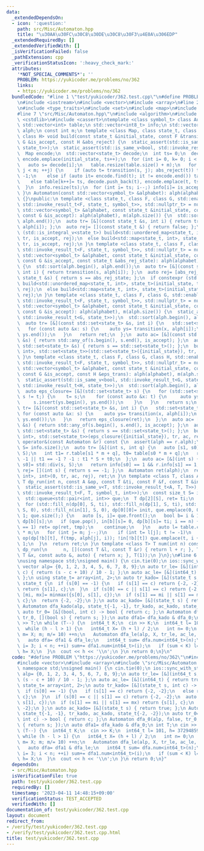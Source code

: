 ```yaml
---
data:
  _extendedDependsOn:
  - icon: ':question:'
    path: src/Misc/Automaton.hpp
    title: "\u30AA\u30FC\u30C8\u30DE\u30C8\u30F3\u4E0A\u306EDP"
  _extendedRequiredBy: []
  _extendedVerifiedWith: []
  _isVerificationFailed: false
  _pathExtension: cpp
  _verificationStatusIcon: ':heavy_check_mark:'
  attributes:
    '*NOT_SPECIAL_COMMENTS*': ''
    PROBLEM: https://yukicoder.me/problems/no/362
    links:
    - https://yukicoder.me/problems/no/362
  bundledCode: "#line 1 \"test/yukicoder/362.test.cpp\"\n#define PROBLEM \"https://yukicoder.me/problems/no/362\"\
    \n#include <iostream>\n#include <vector>\n#include <array>\n#line 2 \"src/Misc/Automaton.hpp\"\
    \n#include <type_traits>\n#include <set>\n#include <map>\n#include <unordered_map>\n\
    #line 7 \"src/Misc/Automaton.hpp\"\n#include <algorithm>\n#include <queue>\n#include\
    \ <cstdlib>\n#include <cassert>\ntemplate <class symbol_t> class Automaton {\n\
    \ std::vector<int> table;\n std::vector<int8_t> info;\n std::vector<symbol_t>\
    \ alph;\n const int m;\n template <class Map, class state_t, class F, class G,\
    \ class H> void build(const state_t &initial_state, const F &transition, const\
    \ G &is_accept, const H &abs_reject) {\n  static_assert(std::is_same_v<bool, std::invoke_result_t<G,\
    \ state_t>>);\n  static_assert(std::is_same_v<bool, std::invoke_result_t<H, state_t>>);\n\
    \  Map encode;\n  std::vector<state_t> decode;\n  int ts= 0;\n  decode.push_back(initial_state),\
    \ encode.emplace(initial_state, ts++);\n  for (int i= 0, k= 0; i < ts; ++i) {\n\
    \   auto s= decode[i];\n   table.resize(table.size() + m);\n   for (int j= 0;\
    \ j < m; ++j) {\n    if (auto t= transition(s, j); abs_reject(t)) table[k++]=\
    \ -1;\n    else if (auto it= encode.find(t); it != encode.end()) table[k++]= it->second;\n\
    \    else table[k++]= ts, decode.push_back(t), encode.emplace(t, ts++);\n   }\n\
    \  }\n  info.resize(ts);\n  for (int i= ts; i--;) info[i]= is_accept(decode[i]);\n\
    \ }\n Automaton(const std::vector<symbol_t> &alphabet): alph(alphabet), m(alph.size())\
    \ {}\npublic:\n template <class state_t, class F, class G, std::enable_if_t<std::is_same_v<state_t,\
    \ std::invoke_result_t<F, state_t, symbol_t>>, std::nullptr_t> = nullptr> Automaton(const\
    \ std::vector<symbol_t> &alphabet, const state_t &initial_state, const F &transition,\
    \ const G &is_accept): alph(alphabet), m(alph.size()) {\n  std::sort(alph.begin(),\
    \ alph.end());\n  auto tr= [&](const state_t &s, int i) { return transition(s,\
    \ alph[i]); };\n  auto rej= [](const state_t &) { return false; };\n  if constexpr\
    \ (std::is_integral_v<state_t>) build<std::unordered_map<state_t, int>, state_t>(initial_state,\
    \ tr, is_accept, rej);\n  else build<std::map<state_t, int>, state_t>(initial_state,\
    \ tr, is_accept, rej);\n }\n template <class state_t, class F, class G, std::enable_if_t<std::is_same_v<state_t,\
    \ std::invoke_result_t<F, state_t, symbol_t>>, std::nullptr_t> = nullptr> Automaton(const\
    \ std::vector<symbol_t> &alphabet, const state_t &initial_state, const F &transition,\
    \ const G &is_accept, const state_t &abs_rej_state): alph(alphabet), m(alph.size())\
    \ {\n  std::sort(alph.begin(), alph.end());\n  auto tr= [&](const state_t &s,\
    \ int i) { return transition(s, alph[i]); };\n  auto rej= [abs_rej_state](const\
    \ state_t &s) { return s == abs_rej_state; };\n  if constexpr (std::is_integral_v<state_t>)\
    \ build<std::unordered_map<state_t, int>, state_t>(initial_state, tr, is_accept,\
    \ rej);\n  else build<std::map<state_t, int>, state_t>(initial_state, tr, is_accept,\
    \ rej);\n }\n template <class state_t, class F, class G, std::enable_if_t<std::is_same_v<std::set<state_t>,\
    \ std::invoke_result_t<F, state_t, symbol_t>>, std::nullptr_t> = nullptr> Automaton(const\
    \ std::vector<symbol_t> &alphabet, const state_t &initial_state, const F &transition,\
    \ const G &is_accept): alph(alphabet), m(alph.size()) {\n  static_assert(std::is_same_v<bool,\
    \ std::invoke_result_t<G, state_t>>);\n  std::sort(alph.begin(), alph.end());\n\
    \  auto tr= [&](const std::set<state_t> &s, int i) {\n   std::set<state_t> ret;\n\
    \   for (const auto &x: s) {\n    auto ys= transition(x, alph[i]);\n    ret.insert(ys.begin(),\
    \ ys.end());\n   }\n   return ret;\n  };\n  auto ac= [&](const std::set<state_t>\
    \ &s) { return std::any_of(s.begin(), s.end(), is_accept); };\n  auto rej= [](const\
    \ std::set<state_t> &s) { return s == std::set<state_t>(); };\n  build<std::map<std::set<state_t>,\
    \ int>, std::set<state_t>>(std::set<state_t>({initial_state}), tr, ac, rej);\n\
    \ }\n template <class state_t, class F, class G, class H, std::enable_if_t<std::is_same_v<std::set<state_t>,\
    \ std::invoke_result_t<F, state_t, symbol_t>>, std::nullptr_t> = nullptr> Automaton(const\
    \ std::vector<symbol_t> &alphabet, const state_t &initial_state, const F &transition,\
    \ const G &is_accept, const H &eps_trans): alph(alphabet), m(alph.size()) {\n\
    \  static_assert(std::is_same_v<bool, std::invoke_result_t<G, state_t>>);\n  static_assert(std::is_same_v<std::set<state_t>,\
    \ std::invoke_result_t<H, state_t>>);\n  std::sort(alph.begin(), alph.end());\n\
    \  auto eps_closure= [&](std::set<state_t> s) {\n   for (std::set<state_t> t;\
    \ s != t;) {\n    t= s;\n    for (const auto &x: t) {\n     auto ys= eps_trans(x);\n\
    \     s.insert(ys.begin(), ys.end());\n    }\n   }\n   return s;\n  };\n  auto\
    \ tr= [&](const std::set<state_t> &s, int i) {\n   std::set<state_t> ret;\n  \
    \ for (const auto &x: s) {\n    auto ys= transition(x, alph[i]);\n    ret.insert(ys.begin(),\
    \ ys.end());\n   }\n   return eps_closure(ret);\n  };\n  auto ac= [&](const std::set<state_t>\
    \ &s) { return std::any_of(s.begin(), s.end(), is_accept); };\n  auto rej= [](const\
    \ std::set<state_t> &s) { return s == std::set<state_t>(); };\n  build<std::map<std::set<state_t>,\
    \ int>, std::set<state_t>>(eps_closure({initial_state}), tr, ac, rej);\n }\n Automaton\
    \ operator&(const Automaton &r) const {\n  assert(alph == r.alph);\n  const int\
    \ S= info.size();\n  auto tr= [&](int s, int q) {\n   auto [s1, s0]= std::div(s,\
    \ S);\n   int t1= r.table[s1 * m + q], t0= table[s0 * m + q];\n   return t0 ==\
    \ -1 || t1 == -1 ? -1 : t1 * S + t0;\n  };\n  auto ac= [&](int s) {\n   auto [s1,\
    \ s0]= std::div(s, S);\n   return info[s0] == 1 && r.info[s1] == 1;\n  };\n  auto\
    \ rej= [](int s) { return s == -1; };\n  Automaton ret(alph);\n  return ret.build<std::unordered_map<int,\
    \ int>, int>(0, tr, ac, rej), ret;\n }\n template <class T, class A, class F>\
    \ T dp_run(int n, const A &op, const T &ti, const F &f, const T &init) const {\n\
    \  static_assert(std::is_same_v<T, std::invoke_result_t<A, T, T>>);\n  static_assert(std::is_same_v<T,\
    \ std::invoke_result_t<F, T, symbol_t, int>>);\n  const size_t S= info.size();\n\
    \  std::queue<std::pair<int, int>> que;\n  T dp[2][S], ret= ti;\n  bool in[2][S];\n\
    \  for (std::fill_n(dp[0], S, ti), std::fill_n(dp[1], S, ti), std::fill_n(in[0],\
    \ S, 0), std::fill_n(in[1], S, 0), dp[0][0]= init, que.emplace(0, 0), in[0][0]=\
    \ 1; que.size();) {\n   auto [s, i]= que.front();\n   bool b= i & 1;\n   T tmp=\
    \ dp[b][s];\n   if (que.pop(), in[b][s]= 0, dp[b][s]= ti; i == n) {\n    if (info[s]\
    \ == 1) ret= op(ret, tmp);\n    continue;\n   }\n   auto l= table.cbegin() + s\
    \ * m;\n   for (int j= m; j--;)\n    if (int t= l[j]; t != -1)\n     if (dp[!b][t]=\
    \ op(dp[!b][t], f(tmp, alph[j], i)); !in[!b][t]) que.emplace(t, i + 1), in[!b][t]=\
    \ 1;\n  }\n  return ret;\n }\n template <class T> T num(int n) const {\n  return\
    \ dp_run(\n      n, [](const T &l, const T &r) { return l + r; }, T(), [](const\
    \ T &x, const auto &, auto) { return x; }, T(1));\n }\n};\n#line 6 \"test/yukicoder/362.test.cpp\"\
    \nusing namespace std;\nsigned main() {\n cin.tie(0);\n ios::sync_with_stdio(0);\n\
    \ vector alp= {0, 1, 2, 3, 4, 5, 6, 7, 8, 9};\n auto tr_le= [&](int64_t s, int\
    \ c) { return (s - c + 10) / 10 - 1; };\n auto ac_le= [&](int64_t) { return true;\
    \ };\n using state_t= array<int, 2>;\n auto tr_kado= [&](state_t s, int c) ->\
    \ state_t {\n  if (s[0] == -1) {\n   if (s[1] == c) return {-2, -2};\n   else\
    \ return {s[1], c};\n  }\n  if (s[0] == c || s[1] == c) return {-2, -2};\n  auto\
    \ [mi, mx]= minmax({s[0], s[1], c});\n  if (s[1] == mi || s[1] == mx) return {s[1],\
    \ c};\n  return {-2, -2};\n };\n auto ac_kado= [&](state_t s) { return true; };\n\
    \ Automaton dfa_kado(alp, state_t{-1, -1}, tr_kado, ac_kado, state_t{-2, -2});\n\
    \ auto tr_0= [&](bool, int c) -> bool { return c; };\n Automaton dfa_0(alp, false,\
    \ tr_0, [](bool s) { return s; });\n auto dfa1= dfa_kado & dfa_0;\n int T;\n cin\
    \ >> T;\n while (T--) {\n  int64_t K;\n  cin >> K;\n  int64_t l= 101, h= 37294859064823;\n\
    \  while (h - l > 1) {\n   int64_t X= (h + l) / 2;\n   int n= 0;\n   for (auto\
    \ m= X; m; m/= 10) ++n;\n   Automaton dfa_le(alp, X, tr_le, ac_le, int64_t(-1));\n\
    \   auto dfa= dfa1 & dfa_le;\n   int64_t sum= dfa.num<int64_t>(n);\n   for (int\
    \ i= 3; i < n; ++i) sum+= dfa1.num<int64_t>(i);\n   if (sum < K) l= X;\n   else\
    \ h= X;\n  }\n  cout << h << '\\n';\n }\n return 0;\n}\n"
  code: "#define PROBLEM \"https://yukicoder.me/problems/no/362\"\n#include <iostream>\n\
    #include <vector>\n#include <array>\n#include \"src/Misc/Automaton.hpp\"\nusing\
    \ namespace std;\nsigned main() {\n cin.tie(0);\n ios::sync_with_stdio(0);\n vector\
    \ alp= {0, 1, 2, 3, 4, 5, 6, 7, 8, 9};\n auto tr_le= [&](int64_t s, int c) { return\
    \ (s - c + 10) / 10 - 1; };\n auto ac_le= [&](int64_t) { return true; };\n using\
    \ state_t= array<int, 2>;\n auto tr_kado= [&](state_t s, int c) -> state_t {\n\
    \  if (s[0] == -1) {\n   if (s[1] == c) return {-2, -2};\n   else return {s[1],\
    \ c};\n  }\n  if (s[0] == c || s[1] == c) return {-2, -2};\n  auto [mi, mx]= minmax({s[0],\
    \ s[1], c});\n  if (s[1] == mi || s[1] == mx) return {s[1], c};\n  return {-2,\
    \ -2};\n };\n auto ac_kado= [&](state_t s) { return true; };\n Automaton dfa_kado(alp,\
    \ state_t{-1, -1}, tr_kado, ac_kado, state_t{-2, -2});\n auto tr_0= [&](bool,\
    \ int c) -> bool { return c; };\n Automaton dfa_0(alp, false, tr_0, [](bool s)\
    \ { return s; });\n auto dfa1= dfa_kado & dfa_0;\n int T;\n cin >> T;\n while\
    \ (T--) {\n  int64_t K;\n  cin >> K;\n  int64_t l= 101, h= 37294859064823;\n \
    \ while (h - l > 1) {\n   int64_t X= (h + l) / 2;\n   int n= 0;\n   for (auto\
    \ m= X; m; m/= 10) ++n;\n   Automaton dfa_le(alp, X, tr_le, ac_le, int64_t(-1));\n\
    \   auto dfa= dfa1 & dfa_le;\n   int64_t sum= dfa.num<int64_t>(n);\n   for (int\
    \ i= 3; i < n; ++i) sum+= dfa1.num<int64_t>(i);\n   if (sum < K) l= X;\n   else\
    \ h= X;\n  }\n  cout << h << '\\n';\n }\n return 0;\n}"
  dependsOn:
  - src/Misc/Automaton.hpp
  isVerificationFile: true
  path: test/yukicoder/362.test.cpp
  requiredBy: []
  timestamp: '2023-04-11 14:48:15+09:00'
  verificationStatus: TEST_ACCEPTED
  verifiedWith: []
documentation_of: test/yukicoder/362.test.cpp
layout: document
redirect_from:
- /verify/test/yukicoder/362.test.cpp
- /verify/test/yukicoder/362.test.cpp.html
title: test/yukicoder/362.test.cpp
---
```

